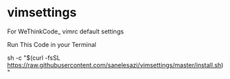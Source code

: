 # vimsettings
For WeThinkCode_ vimrc default settings

Run This Code in your Terminal

sh -c "$(curl -fsSL https://raw.githubusercontent.com/sanelesazi/vimsettings/master/install.sh)"
